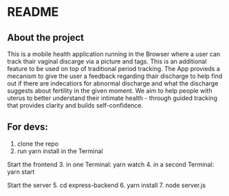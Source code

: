 # README

## About the project 

This is a mobile health application running in the Browser where a user can track thair vaginal discarge via a picture and tags. This is an additional feature to be used on top of traditional period tracking. The App provieds a mecanism to give the user a feedback regarding thair discharge to help find out if there are indecatiors for abnormal discharge and what the discharge suggests about fertility in the given moment. 
We aim to help people with uterus to better understand their intimate health - through guided tracking that provides clarity and builds self-confidence.

## For devs:


1. clone the repo
2. run yarn install in the Terminal

Start the frontend 
3. in one Terminal: yarn watch
4. in a second Terminal: yarn start

Start the server
5. cd express-backend
6. yarn install
7. node server.js 
